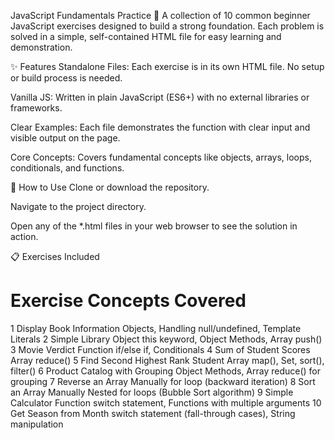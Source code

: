 JavaScript Fundamentals Practice 🚀
A collection of 10 common beginner JavaScript exercises designed to build a strong foundation. Each problem is solved in a simple, self-contained HTML file for easy learning and demonstration.

✨ Features
Standalone Files: Each exercise is in its own HTML file. No setup or build process is needed.

Vanilla JS: Written in plain JavaScript (ES6+) with no external libraries or frameworks.

Clear Examples: Each file demonstrates the function with clear input and visible output on the page.

Core Concepts: Covers fundamental concepts like objects, arrays, loops, conditionals, and functions.

🚀 How to Use
Clone or download the repository.

Navigate to the project directory.

Open any of the *.html files in your web browser to see the solution in action.

📋 Exercises Included
#	Exercise	Concepts Covered
1	Display Book Information	Objects, Handling null/undefined, Template Literals
2	Simple Library Object	this keyword, Object Methods, Array push()
3	Movie Verdict Function	if/else if, Conditionals
4	Sum of Student Scores	Array reduce()
5	Find Second Highest Rank Student	Array map(), Set, sort(), filter()
6	Product Catalog with Grouping	Object Methods, Array reduce() for grouping
7	Reverse an Array Manually	for loop (backward iteration)
8	Sort an Array Manually	Nested for loops (Bubble Sort algorithm)
9	Simple Calculator Function	switch statement, Functions with multiple arguments
10	Get Season from Month	switch statement (fall-through cases), String manipulation
